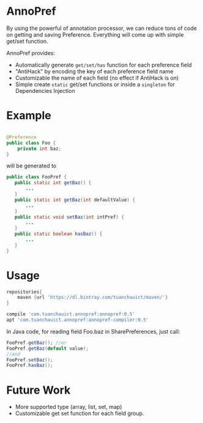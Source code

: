 # AnnoPref

By using the powerful of annotation processor, we can reduce tons of code on getting and saving Preference.
Everything will come up with simple get/set function.

AnnoPref provides:

* Automatically generate `get/set/has` function for each preference field
* "AntiHack" by encoding the key of each preference field name
* Customizable the name of each field (no effect if AntiHack is on)
* Simple create `static` get/set functions or inside a `singleton` for Dependencies Injection

# Example

```java

@Preference
public class Foo {
    private int baz;
}
```

will be generated to

 ```java
public class FooPref {
    public static int getBaz() {
        ...
    }
    public static int getBaz(int defaultValue) {
        ...
    }
    public static void setBaz(int intPref) {
        ...
    }
    public static boolean hasBaz() {
        ...
    }
}
 ```

# Usage
```groovy
repositories{
    maven {url 'https://dl.bintray.com/tuanchauict/maven/'}
}
```
```groovy
compile 'com.tuanchauict.annopref:annopref:0.5'
apt 'com.tuanchauict.annopref:annopref-compiler:0.5'
```

In Java code, for reading field Foo.baz in SharePreferences, just call:

```java
FooPref.getBaz(); //or
FooPref.getBaz(default value);
//and
FooPref.setBaz();
FooPref.hasBaz();
```

# Future Work

* More supported type (array, list, set, map)
* Customizable get set function for each field group.

